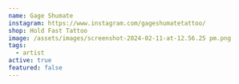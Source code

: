 ```yaml
---
name: Gage Shumate
instagram: https://www.instagram.com/gageshumatetattoo/
shop: Hold Fast Tattoo
image: /assets/images/screenshot-2024-02-11-at-12.56.25 pm.png
tags:
  - artist
active: true
featured: false
---
```


